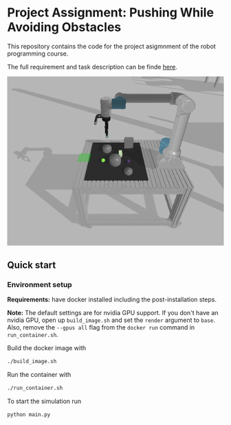 # Project Assignment: Pushing While Avoiding Obstacles

This repository contains the code for the project asigmnment of the robot programming course.

The full requirement and task description can be finde [here](Project_Task.md).

![](example.gif)

## Quick start

### Environment setup

**Requirements:** have docker installed including the post-installation steps.

**Note:** The default settings are for nvidia GPU support. If you don't have an nvidia GPU, open up `build_image.sh` and set the `render` argument to `base`. Also, remove the `--gpus all` flag from the `docker run` command in `run_container.sh`.

Build the docker image with

```bash
./build_image.sh
```

Run the container with
```bash
./run_container.sh
```
To start the simulation run
```bash
python main.py
```
